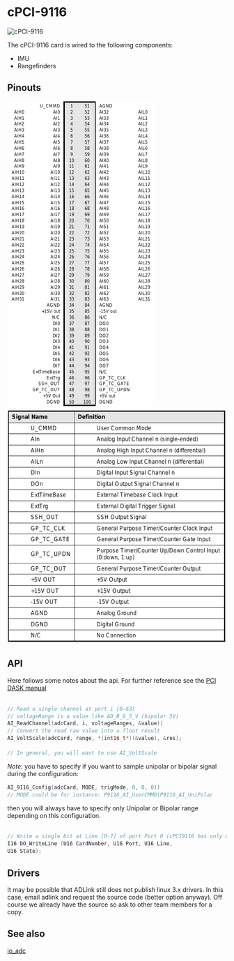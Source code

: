 # cPCI-9116 

![cPCI-9116](http://www.adlinktech.com/PD/photo/display/cPCI-9116/cPCI-9116_bimg_en_2.jpg)

The cPCI-9116 card is wired to the following components:

- IMU
- Rangefinders

## Pinouts

![pinout](/uploads/cpci9116pinout.png)
![pinout legend](/uploads/cpci9116pinout_legend.png)

## API

Here follows some notes about the api. For further reference see the [PCI DASK manual](http://www.adlinktech.com/publications/manual/Software/PCIS-DASK-X/PSDASKFR.pdf)

```c++

// Read a single channel at port i [0-63]
// voltageRange is a value like AD_B_0_5_V (bipolar 5V) 
AI_ReadChannel(adcCard, i, voltageRanges, &value))
// Convert the read raw value into a float result
AI_VoltScale(adcCard, range, *(int16_t*)(&value), &res);

// In general, you will want to use AI_VoltScale
```

*Note*: you have to specify if you want to sample unipolar or bipolar signal 
during the configuration:

```c++
AI_9116_Config(adcCard, MODE, trigMode, 0, 0, 0)) 
// MODE could be for instance: P9116_AI_UserCMMD|P9116_AI_UniPolar
```
then you will always have to specify only Unipolar or Bipolar range depending 
on this configuration. 


```c++

// Write a single bit at Line [0-7] of port Port 0 (cPCI9116 has only one port)
I16 DO_WriteLine (U16 CardNumber, U16 Port, U16 Line, 
U16 State);

```

## Drivers

It may be possible that ADLink still does not publish linux 3.x drivers. In this case, email adlink and request the source code (better option anyway). Off course we already have the source so ask to other team members for a copy.

## See also
[io_adc](io_adc.md)
